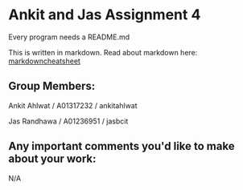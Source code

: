# Ankit and Jas Assignment 4

Every program needs a README.md

This is written in markdown. Read about markdown here: [markdowncheatsheet](https://www.markdownguide.org/cheat-sheet/)

## Group Members:
Ankit Ahlwat / A01317232 / ankitahlwat

Jas Randhawa / A01236951 / jasbcit


## Any important comments you'd like to make about your work:
N/A
